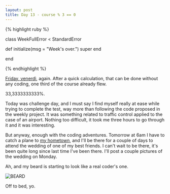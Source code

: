 ```yaml
---
layout: post
title: Day 13 - course % 3 == 0
---
```


{% highlight ruby %}

class WeekFullError < StandardError

def initialize(msg = "Week's over.")
		super
	end

end

{% endhighlight %}

[Friday, venerdì](https://www.youtube.com/watch?v=s8mht4FuVrU), again.
After a quick calculation, that can be done without any coding, one third of the course already flew.

33,3333333333%.

Today was challenge day, and I must say I find myself really at ease while trying to complete the test, way more than following the code proposed in the weekly project. It was something related to traffic control applied to the case of an airport. Nothing too difficult, it took me three hours to go through it and it was interesting.

But anyway, enough with the coding adventures. Tomorrow at 6am I have to catch a plane to [my hometown](http://en.wikipedia.org/wiki/Ancona), and I'll be there for a couple of days to attend the wedding of one of my best friends.
I can't wait to be there, it's been quite long since last time I've been there. I'll post a couple pictures of the wedding on Monday.

Ah, and my beard is starting to look like a real coder's one.

![BEARD](http://federicomaffei.github.io/public/images/beard.jpqg)

Off to bed, yo.





